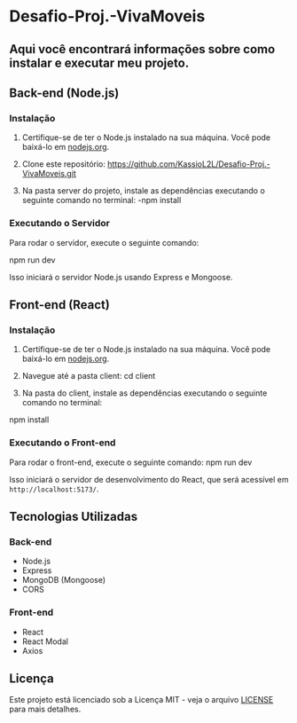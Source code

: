 # Desafio-Proj.-VivaMoveis

## Aqui você encontrará informações sobre como instalar e executar meu projeto.

## Back-end (Node.js)

### Instalação

1. Certifique-se de ter o Node.js instalado na sua máquina. Você pode baixá-lo em [nodejs.org](https://nodejs.org/).

2. Clone este repositório:
https://github.com/KassioL2L/Desafio-Proj.-VivaMoveis.git

3. Na pasta server do projeto, instale as dependências executando o seguinte comando no terminal:
-npm install

### Executando o Servidor
Para rodar o servidor, execute o seguinte comando:

npm run dev


Isso iniciará o servidor Node.js usando Express e Mongoose.

## Front-end (React)

### Instalação

1. Certifique-se de ter o Node.js instalado na sua máquina. Você pode baixá-lo em [nodejs.org](https://nodejs.org/).

2. Navegue até a pasta client:
cd client

4. Na pasta do client, instale as dependências executando o seguinte comando no terminal:
   
npm install


### Executando o Front-end

Para rodar o front-end, execute o seguinte comando:
npm run dev

Isso iniciará o servidor de desenvolvimento do React, que será acessível em `http://localhost:5173/`.

## Tecnologias Utilizadas

### Back-end

- Node.js
- Express
- MongoDB (Mongoose)
- CORS

### Front-end

- React
- React Modal
- Axios

## Licença

Este projeto está licenciado sob a Licença MIT - veja o arquivo [LICENSE](LICENSE) para mais detalhes.
